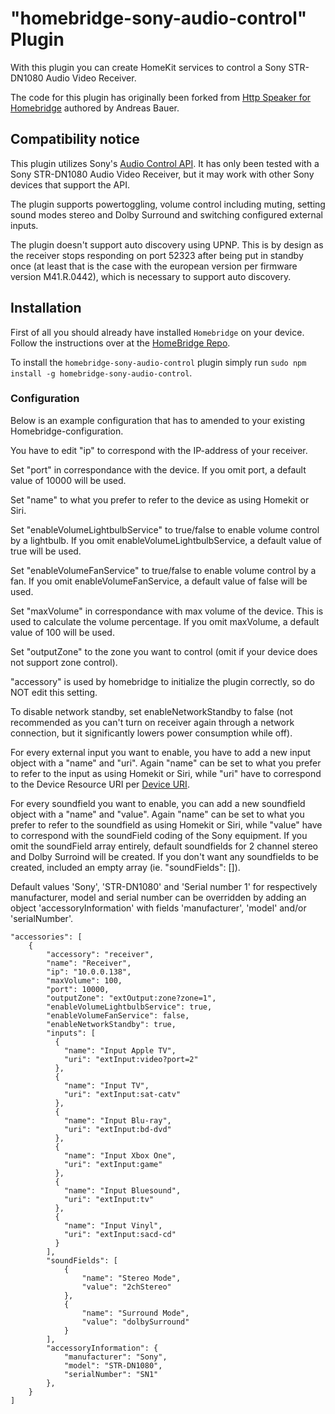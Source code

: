 # "homebridge-sony-audio-control" Plugin
With this plugin you can create HomeKit services to control a Sony STR-DN1080 Audio Video Receiver.

The code for this plugin has originally been forked from [Http Speaker for Homebridge](https://github.com/Supereg/homebridge-http-speaker) authored by Andreas Bauer.

## Compatibility notice
This plugin utilizes Sony's [Audio Control API](https://developer.sony.com/develop/audio-control-api/). It has only been tested with a Sony STR-DN1080 Audio Video Receiver, but it may work with other Sony devices that support the API.

The plugin supports powertoggling, volume control including muting, setting sound modes stereo and Dolby Surround and switching configured external inputs.

The plugin doesn't support auto discovery using UPNP. This is by design as the receiver stops responding on port 52323 after being put in standby once (at least that is the case with the european version per firmware version M41.R.0442), which is necessary to support auto discovery.

## Installation
First of all you should already have installed `Homebridge` on your device. Follow the instructions over at the
[HomeBridge Repo](https://github.com/nfarina/homebridge).

To install the `homebridge-sony-audio-control` plugin simply run `sudo npm install -g homebridge-sony-audio-control`.

### Configuration
Below is an example configuration that has to amended to your existing Homebridge-configuration.

You have to edit "ip" to correspond with the IP-address of your receiver.

Set "port" in correspondance with the device. If you omit port, a default value of 10000 will be used.

Set "name" to what you prefer to refer to the device as using Homekit or Siri.

Set "enableVolumeLightbulbService" to true/false to enable volume control by a lightbulb. If you omit enableVolumeLightbulbService, a default value of true will be used.

Set "enableVolumeFanService" to true/false to enable volume control by a fan. If you omit enableVolumeFanService, a default value of false will be used.

Set "maxVolume" in correspondance with max volume of the device. This is used to calculate the volume percentage. If you omit maxVolume, a default value of 100 will be used.

Set "outputZone" to the zone you want to control (omit if your device does not support zone control).

"accessory" is used by homebridge to initialize the plugin correctly, so do NOT edit this setting.

To disable network standby, set enableNetworkStandby to false (not recommended as you can't turn on receiver again through a network connection, but it significantly lowers power consumption while off).

For every external input you want to enable, you have to add a new input object with a "name" and "uri". Again "name" can be set to what you prefer to refer to the input as using Homekit or Siri, while "uri" have to correspond to the Device Resource URI per [Device URI](https://developer.sony.com/develop/audio-control-api/api-references/device-uri).

For every soundfield you want to enable, you can add a new soundfield object with a "name" and "value". Again "name" can be set to what you prefer to refer to the soundfield as using Homekit or Siri, while "value" have to correspond with the soundField coding of the Sony equipment. If you omit the soundField array entirely, default soundfields for 2 channel stereo and Dolby Surroind will be created. If you don't want any soundfields to be created, included an empty array (ie. "soundFields": []).

Default values 'Sony', 'STR-DN1080' and 'Serial number 1' for respectively manufacturer, model and serial number can be overridden by adding an object 'accessoryInformation' with fields 'manufacturer', 'model' and/or 'serialNumber'.

    "accessories": [
        {
            "accessory": "receiver",
            "name": "Receiver",
            "ip": "10.0.0.138",
            "maxVolume": 100,
            "port": 10000,
            "outputZone": "extOutput:zone?zone=1",
            "enableVolumeLightbulbService": true,
            "enableVolumeFanService": false,
            "enableNetworkStandby": true,
            "inputs": [
              {
                "name": "Input Apple TV",
                "uri": "extInput:video?port=2"
              },
              {
                "name": "Input TV",
                "uri": "extInput:sat-catv"
              },
              {
                "name": "Input Blu-ray",
                "uri": "extInput:bd-dvd"
              },
              {
                "name": "Input Xbox One",
                "uri": "extInput:game"
              },
              {
                "name": "Input Bluesound",
                "uri": "extInput:tv"
              },
              {
                "name": "Input Vinyl",
                "uri": "extInput:sacd-cd"
              }
            ],
            "soundFields": [
                {
                    "name": "Stereo Mode",
                    "value": "2chStereo"
                },
                {
                    "name": "Surround Mode",
                    "value": "dolbySurround"
                }
            ],
            "accessoryInformation": {
                "manufacturer": "Sony",
                "model": "STR-DN1080",
                "serialNumber": "SN1"
            },
        }
    ]